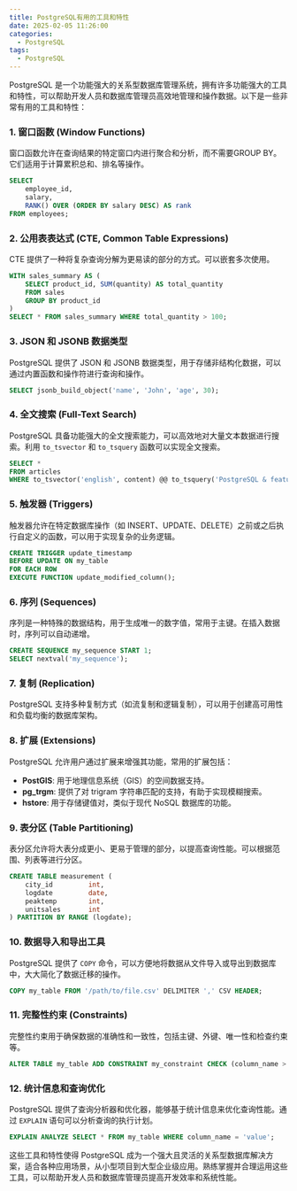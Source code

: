 ```yaml
---
title: PostgreSQL有用的工具和特性
date: 2025-02-05 11:26:00
categories:
  - PostgreSQL
tags:
  - PostgreSQL
---
```

PostgreSQL 是一个功能强大的关系型数据库管理系统，拥有许多功能强大的工具和特性，可以帮助开发人员和数据库管理员高效地管理和操作数据。以下是一些非常有用的工具和特性：

### 1. **窗口函数 (Window Functions)**

窗口函数允许在查询结果的特定窗口内进行聚合和分析，而不需要GROUP BY。它们适用于计算累积总和、排名等操作。

```sql
SELECT
    employee_id,
    salary,
    RANK() OVER (ORDER BY salary DESC) AS rank
FROM employees;

```

### 2. **公用表表达式 (CTE, Common Table Expressions)**

CTE 提供了一种将复杂查询分解为更易读的部分的方式。可以嵌套多次使用。

```sql
WITH sales_summary AS (
    SELECT product_id, SUM(quantity) AS total_quantity
    FROM sales
    GROUP BY product_id
)
SELECT * FROM sales_summary WHERE total_quantity > 100;

```

### 3. **JSON 和 JSONB 数据类型**

PostgreSQL 提供了 JSON 和 JSONB 数据类型，用于存储非结构化数据，可以通过内置函数和操作符进行查询和操作。

```sql
SELECT jsonb_build_object('name', 'John', 'age', 30);

```

### 4. **全文搜索 (Full-Text Search)**

PostgreSQL 具备功能强大的全文搜索能力，可以高效地对大量文本数据进行搜索。利用 `to_tsvector` 和 `to_tsquery` 函数可以实现全文搜索。

```sql
SELECT *
FROM articles
WHERE to_tsvector('english', content) @@ to_tsquery('PostgreSQL & features');

```

### 5. **触发器 (Triggers)**

触发器允许在特定数据库操作（如 INSERT、UPDATE、DELETE）之前或之后执行自定义的函数，可以用于实现复杂的业务逻辑。

```sql
CREATE TRIGGER update_timestamp
BEFORE UPDATE ON my_table
FOR EACH ROW
EXECUTE FUNCTION update_modified_column();

```

### 6. **序列 (Sequences)**

序列是一种特殊的数据结构，用于生成唯一的数字值，常用于主键。在插入数据时，序列可以自动递增。

```sql
CREATE SEQUENCE my_sequence START 1;
SELECT nextval('my_sequence');

```

### 7. **复制 (Replication)**

PostgreSQL 支持多种复制方式（如流复制和逻辑复制），可以用于创建高可用性和负载均衡的数据库架构。

### 8. **扩展 (Extensions)**

PostgreSQL 允许用户通过扩展来增强其功能，常用的扩展包括：

- **PostGIS**: 用于地理信息系统（GIS）的空间数据支持。
- **pg_trgm**: 提供了对 trigram 字符串匹配的支持，有助于实现模糊搜索。
- **hstore**: 用于存储键值对，类似于现代 NoSQL 数据库的功能。

### 9. **表分区 (Table Partitioning)**

表分区允许将大表分成更小、更易于管理的部分，以提高查询性能。可以根据范围、列表等进行分区。

```sql
CREATE TABLE measurement (
    city_id         int,
    logdate         date,
    peaktemp        int,
    unitsales       int
) PARTITION BY RANGE (logdate);

```

### 10. **数据导入和导出工具**

PostgreSQL 提供了 `COPY` 命令，可以方便地将数据从文件导入或导出到数据库中，大大简化了数据迁移的操作。

```sql
COPY my_table FROM '/path/to/file.csv' DELIMITER ',' CSV HEADER;

```

### 11. **完整性约束 (Constraints)**

完整性约束用于确保数据的准确性和一致性，包括主键、外键、唯一性和检查约束等。

```sql
ALTER TABLE my_table ADD CONSTRAINT my_constraint CHECK (column_name > 0);

```

### 12. **统计信息和查询优化**

PostgreSQL 提供了查询分析器和优化器，能够基于统计信息来优化查询性能。通过 `EXPLAIN` 语句可以分析查询的执行计划。

```sql
EXPLAIN ANALYZE SELECT * FROM my_table WHERE column_name = 'value';

```

这些工具和特性使得 PostgreSQL 成为一个强大且灵活的关系型数据库解决方案，适合各种应用场景，从小型项目到大型企业级应用。熟练掌握并合理运用这些工具，可以帮助开发人员和数据库管理员提高开发效率和系统性能。